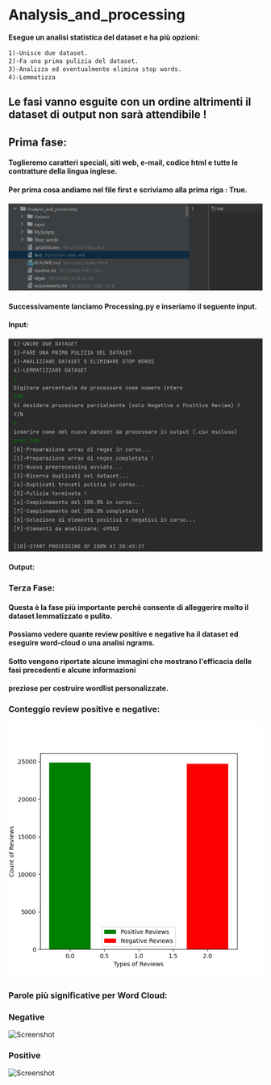 # Analysis_and_processing
 
 __Esegue un analisi statistica del dataset e ha più opzioni:__ 
     
    1)-Unisce due dataset.
    2)-Fa una prima pulizia del dataset.
    3)-Analizza ed eventualmente elimina stop words.
    4)-Lemmatizza

## Le fasi vanno esguite con un ordine altrimenti il dataset di output non sarà attendibile !
## Prima fase:
#### Toglieremo caratteri speciali, siti web, e-mail, codice html e tutte le contratture della lingua inglese.
#### Per prima cosa andiamo nel file first e scriviamo alla prima riga : True.
![Screenshot](MyScripts/OUTPUTS/Fasi_di_pulizia/1a_Fase_file_first.png)
#### Successivamente lanciamo Processing.py e inseriamo il seguente input.
#### Input:
![Screenshot](MyScripts/OUTPUTS/Fasi_di_pulizia/1a_Fase.png)
#### Output:










### Terza Fase:
#### Questa è la fase più importante perchè consente di alleggerire molto il dataset lemmatizzato e pulito.
#### Possiamo vedere quante review positive e negative ha il dataset ed eseguire word-cloud o una analisi ngrams.
#### Sotto vengono riportate alcune immagini che mostrano l'efficacia delle fasi precedenti e alcune informazioni 
#### preziose per costruire wordlist personalizzate.
### Conteggio review positive e negative:
![Screenshot](MyScripts/OUTPUTS/count_negative_positive.png)
### Parole più significative per Word Cloud:
### Negative
![Screenshot](MyScripts/OUTPUTS/word_clod_negative.png)
### Positive
![Screenshot](MyScripts/OUTPUTS/word_clod_positive.png)
